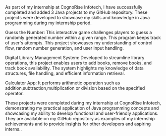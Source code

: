 As part of my internship at CognoRise Infotech, I have successfully completed and added 3 Java projects to my GitHub repository. These projects were developed to showcase my skills and knowledge in Java programming during my internship period.

Guess the Number: This interactive game challenges players to guess a randomly generated number within a given range. This program keeps track of user's attempts. This project showcases my understanding of control flow, random number generation, and user input handling.

Digital Library Management System: Developed to streamline library operations, this project enables users to add books, remove books, and track book availability. The system highlights my knowledge of data structures, file handling, and efficient information retrieval.

Calculator App: It performs arithmetic operation such as addition,subtraction,multiplication or division based on the specified operator.

These projects were completed during my internship at CognoRise Infotech, demonstrating my practical application of Java programming concepts and showcasing my ability to develop functional and user-friendly applications. They are available on my GitHub repository
as examples of my internship achievements and to provide insights for other developers and aspiring interns..
